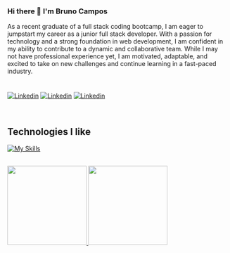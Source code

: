 ### Hi there 👋 I'm Bruno Campos

As a recent graduate of a full stack coding bootcamp, I am eager to jumpstart my career as a junior full
stack developer. With a passion for technology and a strong foundation in web development, I am
confident in my ability to contribute to a dynamic and collaborative team. While I may not have
professional experience yet, I am motivated, adaptable, and excited to take on new challenges and
continue learning in a fast-paced industry.

#

<p>
<a href="https://www.linkedin.com/in/bruno-campos98/"><img alt="Linkedin" src="https://img.shields.io/badge/-Linkedin-0072b1?style=flat-square&logo=Linkedin&logoColor=white"></a>
<a href="https://leetcode.com/BpCampos/"><img alt="Linkedin" src="https://img.shields.io/badge/-BpCampos-000000?style=flat-square&logo=Leetcode&logoColor=yellow"></a>
<a href = "mailto:campos.bruno98@gmail.com"><img alt="Linkedin" src="https://img.shields.io/badge/-campos.bruno98@gmail.com-FFFFFF?style=flat-square&logo=Gmail&logoColor=red"></a>
</p>

<br>

<h2 style="font-weight:bold">Technologies I like</h2>

[![My Skills](https://skillicons.dev/icons?i=javascript,react,nodejs,express,html,css,sequelize,mysql,postman&theme=light)](https://skillicons.dev)

<div style=""><br>
  <a href="https://github.com/BpCampos">
  <img height="180em" src="https://github-readme-stats.vercel.app/api?username=BpCampos&show_icons=true&theme=dark&include_all_commits=false&count_private=false"/>
  <img height="180em" src="https://github-readme-stats.vercel.app/api/top-langs/?username=BpCampos&layout=compact&langs_count=10&theme=dark&hide=jupyter%20notebook"/>
</div>
